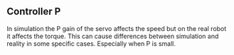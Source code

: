 ## Controller P

In simulation the P gain of the servo affects the speed but on the real robot it
affects the torque. This can cause differences between simulation and reality in
some specific cases. Especially when P is small.
